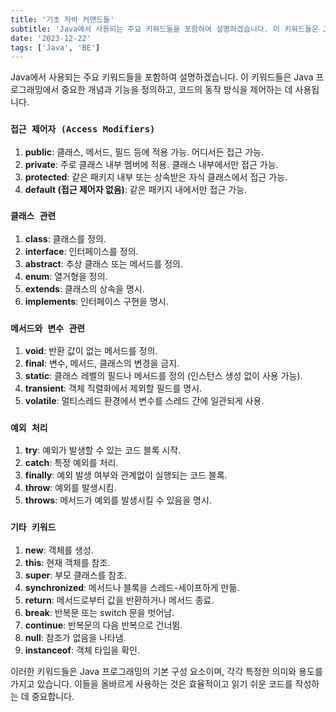 ```yaml
---
title: '기초 자바 커맨드들'
subtitle: 'Java에서 사용되는 주요 키워드들을 포함하여 설명하겠습니다. 이 키워드들은 Java 프로그래밍에서 중요한 개념과 기능을 정의하고, 코드의 동작 방식을 제어하는 데 사용됩니다.'
date: '2023-12-22'
tags: ['Java', 'BE']
---
```


Java에서 사용되는 주요 키워드들을 포함하여 설명하겠습니다. 이 키워드들은 Java 프로그래밍에서 중요한 개념과 기능을 정의하고, 코드의 동작 방식을 제어하는 데 사용됩니다.

### `접근 제어자 (Access Modifiers)`
1. **public**: 클래스, 메서드, 필드 등에 적용 가능. 어디서든 접근 가능.
2. **private**: 주로 클래스 내부 멤버에 적용. 클래스 내부에서만 접근 가능.
3. **protected**: 같은 패키지 내부 또는 상속받은 자식 클래스에서 접근 가능.
4. **default (접근 제어자 없음)**: 같은 패키지 내에서만 접근 가능.

### `클래스 관련`
1. **class**: 클래스를 정의.
2. **interface**: 인터페이스를 정의.
3. **abstract**: 추상 클래스 또는 메서드를 정의.
4. **enum**: 열거형을 정의.
5. **extends**: 클래스의 상속을 명시.
6. **implements**: 인터페이스 구현을 명시.

### `메서드와 변수 관련`
1. **void**: 반환 값이 없는 메서드를 정의.
2. **final**: 변수, 메서드, 클래스의 변경을 금지.
3. **static**: 클래스 레벨의 필드나 메서드를 정의 (인스턴스 생성 없이 사용 가능).
4. **transient**: 객체 직렬화에서 제외할 필드를 명시.
5. **volatile**: 멀티스레드 환경에서 변수를 스레드 간에 일관되게 사용.

### `예외 처리`
1. **try**: 예외가 발생할 수 있는 코드 블록 시작.
2. **catch**: 특정 예외를 처리.
3. **finally**: 예외 발생 여부와 관계없이 실행되는 코드 블록.
4. **throw**: 예외를 발생시킴.
5. **throws**: 메서드가 예외를 발생시킬 수 있음을 명시.

### `기타 키워드`
1. **new**: 객체를 생성.
2. **this**: 현재 객체를 참조.
3. **super**: 부모 클래스를 참조.
4. **synchronized**: 메서드나 블록을 스레드-세이프하게 만듦.
5. **return**: 메서드로부터 값을 반환하거나 메서드 종료.
6. **break**: 반복문 또는 switch 문을 벗어남.
7. **continue**: 반복문의 다음 반복으로 건너뜀.
8. **null**: 참조가 없음을 나타냄.
9. **instanceof**: 객체 타입을 확인.

이러한 키워드들은 Java 프로그래밍의 기본 구성 요소이며, 각각 특정한 의미와 용도를 가지고 있습니다. 이들을 올바르게 사용하는 것은 효율적이고 읽기 쉬운 코드를 작성하는 데 중요합니다.